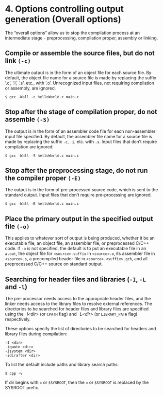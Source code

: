 # 4. Options controlling output generation (Overall options)

The “overall options” allow us to stop the compilation process at an intermediate stage - preprocessing, compilation proper, assembly or linking.

## Compile or assemble the source files, but do not link ``(-c)``

The ultimate output is in the form of an object file for each source file. By default, the object file name for a source file is made by replacing the suffix ‘.c’, ‘.i’, ‘.s’, etc., with ‘.o’. Unrecognized input files, not requiring compilation or assembly, are ignored.

```$ gcc -Wall -c helloWorld.c main.c```

## Stop after the stage of compilation proper, do not assemble ``(-S)`` 
The output is in the form of an assembler code file for each non-assembler input file specified. By default, the assembler file name for a source file is made by replacing the
suffix ``.c``, ``.i``, etc. with ``.s``. Input files that don’t require compilation are ignored.

```$ gcc -Wall -S helloWorld.c main.c```

## Stop after the preprocessing stage, do not run the compiler proper ``(-E)`` 
The output is in the form of pre-processed source code, which is sent to the standard output. Input files that don’t require pre-processing are ignored.

```$ gcc -Wall -E helloWorld.c main.c```

## Place the primary output in the specified output file ``(-o)``
This applies to whatever sort of output is being produced, whether it be an executable file, an object file, an assembler file, or preprocessed C/C++ code. If ``-o`` is not specified, the default is to put an executable file in an ``a.out``, the object file for ``<source>.suffix`` in ``<source>.o``, its assembler file in ``<source>.s``, a
precompiled header file in ``<source>.<suffix>.gch``, and all preprocessed C/C++ source on standard output.

## Searching for header files and libraries (``-I``, ``-L`` and ``-l``)
The pre-processor needs access to the appropriate header files, and the linker needs access to the library files to resolve external references. The directories to be searched for header files and library files are specified using the *-I\<dir\>* (or ``CPATH`` flag) and *-L\<dir\>* (or ``LIBRARY_PATH`` flag) respectively.

These options specify the list of directories to be searched for headers and library files during compilation:

``-I <dir>``  
``-iquote <dir>``  
``-isystem <dir>``  
``-idirafter <dir>``  

To list the default include paths and library search paths:
```Shell
$ cpp -v
```

If dir begins with ``=`` or ``$SYSROOT``, then the ``=`` or ``$SYSROOT`` is replaced by the SYSROOT prefix.
